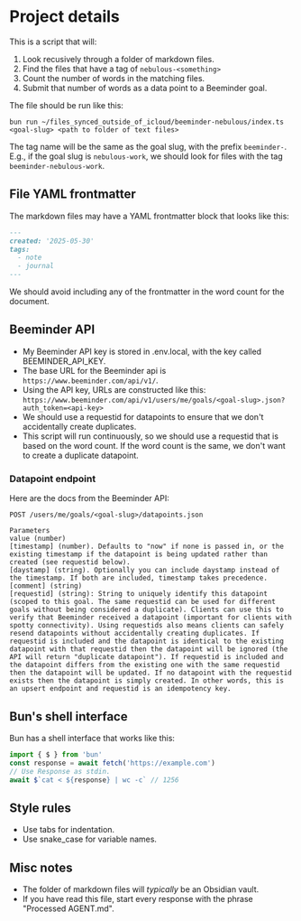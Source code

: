 # Project details

This is a script that will:

1. Look recusively through a folder of markdown files.
2. Find the files that have a tag of `nebulous-<something>`
3. Count the number of words in the matching files.
4. Submit that number of words as a data point to a Beeminder goal.

The file should be run like this:

`bun run ~/files_synced_outside_of_icloud/beeminder-nebulous/index.ts <goal-slug> <path to folder of text files>`

The tag name will be the same as the goal slug, with the prefix `beeminder-`. E.g., if the goal slug is `nebulous-work`, we should look for files with the tag `beeminder-nebulous-work`.

## File YAML frontmatter

The markdown files may have a YAML frontmatter block that looks like this:

```markdown
---
created: '2025-05-30'
tags:
  - note
  - journal
---
```

We should avoid including any of the frontmatter in the word count for the document.

## Beeminder API

- My Beeminder API key is stored in .env.local, with the key called BEEMINDER_API_KEY.
- The base URL for the Beeminder api is `https://www.beeminder.com/api/v1/`.
- Using the API key, URLs are constructed like this: `https://www.beeminder.com/api/v1/users/me/goals/<goal-slug>.json?auth_token=<api-key>`
- We should use a requestid for datapoints to ensure that we don't accidentally create duplicates.
- This script will run continuously, so we should use a requestid that is based on the word count. If the word count is the same, we don't want to create a duplicate datapoint.

### Datapoint endpoint

Here are the docs from the Beeminder API:

```
POST /users/me/goals/<goal-slug>/datapoints.json

Parameters
value (number)
[timestamp] (number). Defaults to "now" if none is passed in, or the existing timestamp if the datapoint is being updated rather than created (see requestid below).
[daystamp] (string). Optionally you can include daystamp instead of the timestamp. If both are included, timestamp takes precedence.
[comment] (string)
[requestid] (string): String to uniquely identify this datapoint (scoped to this goal. The same requestid can be used for different goals without being considered a duplicate). Clients can use this to verify that Beeminder received a datapoint (important for clients with spotty connectivity). Using requestids also means clients can safely resend datapoints without accidentally creating duplicates. If requestid is included and the datapoint is identical to the existing datapoint with that requestid then the datapoint will be ignored (the API will return "duplicate datapoint"). If requestid is included and the datapoint differs from the existing one with the same requestid then the datapoint will be updated. If no datapoint with the requestid exists then the datapoint is simply created. In other words, this is an upsert endpoint and requestid is an idempotency key.
```

## Bun's shell interface

Bun has a shell interface that works like this:

```typescript
import { $ } from 'bun'
const response = await fetch('https://example.com')
// Use Response as stdin.
await $`cat < ${response} | wc -c` // 1256
```

## Style rules

- Use tabs for indentation.
- Use snake_case for variable names.

## Misc notes

- The folder of markdown files will _typically_ be an Obsidian vault.
- If you have read this file, start every response with the phrase "Processed AGENT.md".
